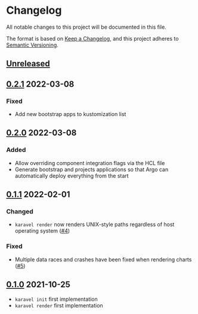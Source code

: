 # Changelog

All notable changes to this project will be documented in this file.

The format is based on [Keep a Changelog](https://keepachangelog.com/en/1.0.0/),
and this project adheres to [Semantic Versioning](https://semver.org/spec/v2.0.0.html).

## [Unreleased]

## [0.2.1] 2022-03-08

### Fixed

- Add new bootstrap apps to kustomization list

## [0.2.0] 2022-03-08

### Added

 - Allow overriding component integration flags via the HCL file
 - Generate bootstrap and projects applications so that Argo can automatically deploy everything from the start

## [0.1.1] 2022-02-01

### Changed

- `karavel render` now renders UNIX-style paths regardless of host operating system ([#4](https://github.com/karavel-io/cli/pull/4))

### Fixed

- Multiple data races and crashes have been fixed when rendering charts ([#5](https://github.com/karavel-io/cli/pull/5#pullrequestreview-868973482))

## [0.1.0] 2021-10-25

- `karavel init` first implementation
- `karavel render` first implementation

[unreleased]: https://github.com/mikamai/onesignal-ruby/compare/0.2.1...HEAD
[0.2.1]: https://github.com/mikamai/onesignal-ruby/releases/compare/0.2.0...0.2.1
[0.2.0]: https://github.com/mikamai/onesignal-ruby/releases/compare/0.1.1...0.2.0
[0.1.1]: https://github.com/mikamai/onesignal-ruby/releases/compare/0.1.0...0.1.1
[0.1.0]: https://github.com/mikamai/onesignal-ruby/releases/tag/0.1.0
